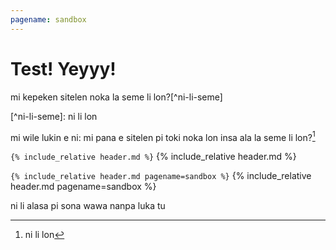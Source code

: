```yaml
---
pagename: sandbox
---
```


# Test! Yeyyy!

<span class="spp">mi kepeken sitelen noka la seme li lon?[^ni-li-seme]</span>

<span class="spp">[^ni-li-seme]: ni li lon</span>

<span class="spp">mi wile lukin e ni: mi pana e sitelen pi toki noka lon insa ala la seme li lon?</span>[^2]

[^2]: <span class="spp">ni li lon</span>


`{% include_relative header.md %}`
{% include_relative header.md %}


`{% include_relative header.md pagename=sandbox %}`
{% include_relative header.md pagename=sandbox %}


<span class="spp">ni li alasa pi sona wawa nanpa luka tu</span>
